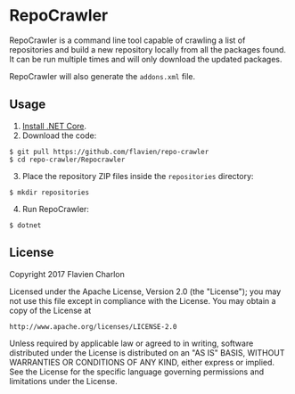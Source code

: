# RepoCrawler

RepoCrawler is a command line tool capable of crawling a list of repositories and build a new repository locally from all the packages found. It can be run multiple times and will only download the updated packages.

RepoCrawler will also generate the ``addons.xml`` file.

## Usage

1. [Install .NET Core](https://www.microsoft.com/net/core).
2. Download the code:

```
$ git pull https://github.com/flavien/repo-crawler
$ cd repo-crawler/Repocrawler
```
3. Place the repository ZIP files inside the ```repositories``` directory:
```
$ mkdir repositories
```
4. Run RepoCrawler:
```
$ dotnet
```




## License

Copyright 2017 Flavien Charlon

Licensed under the Apache License, Version 2.0 (the "License"); you may not use this file except in compliance with the License. You may obtain a copy of the License at

    http://www.apache.org/licenses/LICENSE-2.0

Unless required by applicable law or agreed to in writing, software distributed under the License is distributed on an "AS IS" BASIS, WITHOUT WARRANTIES OR CONDITIONS OF ANY KIND, either express or implied.
See the License for the specific language governing permissions and limitations under the License.
